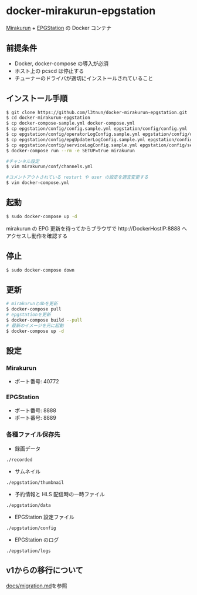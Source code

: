 # docker-mirakurun-epgstation

[Mirakurun](https://github.com/Chinachu/Mirakurun) + [EPGStation](https://github.com/l3tnun/EPGStation) の Docker コンテナ

## 前提条件

- Docker, docker-compose の導入が必須
- ホスト上の pcscd は停止する
- チューナーのドライバが適切にインストールされていること

## インストール手順

```sh
$ git clone https://github.com/l3tnun/docker-mirakurun-epgstation.git
$ cd docker-mirakurun-epgstation
$ cp docker-compose-sample.yml docker-compose.yml
$ cp epgstation/config/config.sample.yml epgstation/config/config.yml
$ cp epgstation/config/operatorLogConfig.sample.yml epgstation/config/operatorLogConfig.yml
$ cp epgstation/config/epgUpdaterLogConfig.sample.yml epgstation/config/epgUpdaterLogConfig.yml
$ cp epgstation/config/serviceLogConfig.sample.yml epgstation/config/serviceLogConfig.yml
$ docker-compose run --rm -e SETUP=true mirakurun

#チャンネル設定
$ vim mirakurun/conf/channels.yml

#コメントアウトされている restart や user の設定を適宜変更する
$ vim docker-compose.yml
```

## 起動

```sh
$ sudo docker-compose up -d
```

mirakurun の EPG 更新を待ってからブラウザで http://DockerHostIP:8888 へアクセスし動作を確認する

## 停止

```sh
$ sudo docker-compose down
```

## 更新

```sh
# mirakurunとdbを更新
$ docker-compose pull
# epgstationを更新
$ docker-compose build --pull
# 最新のイメージを元に起動
$ docker-compose up -d
```

## 設定

### Mirakurun

* ポート番号: 40772

### EPGStation

* ポート番号: 8888
* ポート番号: 8889

### 各種ファイル保存先

* 録画データ

```./recorded```

* サムネイル

```./epgstation/thumbnail```

* 予約情報と HLS 配信時の一時ファイル

```./epgstation/data```

* EPGStation 設定ファイル

```./epgstation/config```

* EPGStation のログ

```./epgstation/logs```

## v1からの移行について

[docs/migration.md](docs/migration.md)を参照
